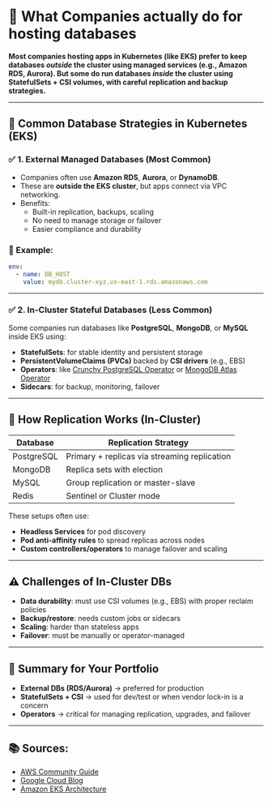 # 🫙 **What Companies actually do for hosting databases**

**Most companies hosting apps in Kubernetes (like EKS) prefer to keep databases _outside_ the cluster using managed services (e.g., Amazon RDS, Aurora). But some do run databases _inside_ the cluster using StatefulSets + CSI volumes, with careful replication and backup strategies.**

---

## 🧭 **Common Database Strategies in Kubernetes** (EKS)

### ✅ 1. **External Managed Databases (Most Common)**

- Companies often use **Amazon RDS**, **Aurora**, or **DynamoDB**.
- These are **outside the EKS cluster**, but apps connect via VPC networking.
- Benefits:
  - Built-in replication, backups, scaling
  - No need to manage storage or failover
  - Easier compliance and durability

### 🔗 Example:

```yaml
env:
  - name: DB_HOST
    value: mydb.cluster-xyz.us-east-1.rds.amazonaws.com
```

---

### ✅ 2. **In-Cluster Stateful Databases (Less Common)**

Some companies run databases like **PostgreSQL**, **MongoDB**, or **MySQL** inside EKS using:

- **StatefulSets**: for stable identity and persistent storage
- **PersistentVolumeClaims (PVCs)** backed by **CSI drivers** (e.g., EBS)
- **Operators**: like [Crunchy PostgreSQL Operator](https://www.crunchydata.com/products/crunchy-postgres-operator) or [MongoDB Atlas Operator](https://www.mongodb.com/docs/kubernetes/)
- **Sidecars**: for backup, monitoring, failover

---

## 🔁 **How Replication Works** (In-Cluster)

| Database   | Replication Strategy                         |
| ---------- | -------------------------------------------- |
| PostgreSQL | Primary + replicas via streaming replication |
| MongoDB    | Replica sets with election                   |
| MySQL      | Group replication or master-slave            |
| Redis      | Sentinel or Cluster mode                     |

These setups often use:

- **Headless Services** for pod discovery
- **Pod anti-affinity rules** to spread replicas across nodes
- **Custom controllers/operators** to manage failover and scaling

---

## ⚠️ **Challenges of In-Cluster DBs**

- **Data durability**: must use CSI volumes (e.g., EBS) with proper reclaim policies
- **Backup/restore**: needs custom jobs or sidecars
- **Scaling**: harder than stateless apps
- **Failover**: must be manually or operator-managed

---

## 🧠 **Summary** for Your Portfolio

- **External DBs (RDS/Aurora)** → preferred for production
- **StatefulSets + CSI** → used for dev/test or when vendor lock-in is a concern
- **Operators** → critical for managing replication, upgrades, and failover

---

## 📚 **Sources:**

- [AWS Community Guide](https://dev.to/aws-builders/how-to-run-databases-on-kubernetes-an-8-step-guide-4339)
- [Google Cloud Blog](https://cloud.google.com/blog/products/databases/to-run-or-not-to-run-a-database-on-kubernetes-what-to-consider)
- [Amazon EKS Architecture](https://docs.aws.amazon.com/eks/latest/userguide/eks-architecture.html)
